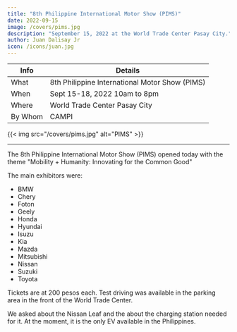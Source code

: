 ```yaml
---
title: "8th Philippine International Motor Show (PIMS)"
date: 2022-09-15
image: /covers/pims.jpg
description: "September 15, 2022 at the World Trade Center Pasay City."
author: Juan Dalisay Jr
icon: /icons/juan.jpg
---
```


<!-- Tuesday, August 9, 2022 -->


Info | Details 
--- | ---
What | 8th Philippine International Motor Show (PIMS)
When | Sept 15-18, 2022 10am to 8pm
Where | World Trade Center Pasay City
By Whom | CAMPI

{{< img src="/covers/pims.jpg" alt="PIMS" >}}

---


The 8th Philippine International Motor Show (PIMS) opened today with the theme "Mobility + Humanity: Innovating for the Common Good"

The main  exhibitors were:
- BMW
- Chery
- Foton
- Geely
- Honda
- Hyundai
- Isuzu
- Kia
- Mazda 
- Mitsubishi
- Nissan
- Suzuki
- Toyota

Tickets are at 200 pesos each. Test driving was available in the parking area in the front of the World Trade Center.

We asked about the Nissan Leaf and the about the charging station needed for it. At the moment, it is the only EV available in the Philippines. 

